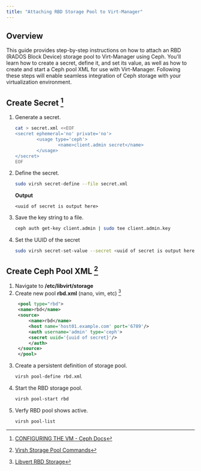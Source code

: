 ```yaml
---
title: "Attaching RBD Storage Pool to Virt-Manager"
---
```

## Overview
This guide provides step-by-step instructions on how to attach an RBD (RADOS Block Device) storage pool to Virt-Manager using Ceph. You'll learn how to create a secret, define it, and set its value, as well as how to create and start a Ceph pool XML for use with Virt-Manager. Following these steps will enable seamless integration of Ceph storage with your virtualization environment.


## Create Secret [^1]

[^1]: [CONFIGURING THE VM - Ceph Docs](https://docs.ceph.com/en/quincy/rbd/libvirt/#configuring-the-vm)

1. Generate a secret.
    ```bash {filename="bash"}
    cat > secret.xml <<EOF
    <secret ephemeral='no' private='no'>
            <usage type='ceph'>
                    <name>client.admin secret</name>
            </usage>
    </secret>
    EOF
    ```
2. Define the secret.
   ```bash {filename="bash"}
   sudo virsh secret-define --file secret.xml
   ```
   **Output**
   ```
   <uuid of secret is output here>
   ```
3. Save the key string to a file.
   ```bash {filename="bash"}
   ceph auth get-key client.admin | sudo tee client.admin.key
   ```
4. Set the UUID of the secret
   ```bash {filename="bash"}
   sudo virsh secret-set-value --secret <uuid of secret is output here> --base64 $(cat client.admin.key) && rm client.admin.key secret.xml
   ```

## Create Ceph Pool XML [^3]
1. Navigate to **/etc/libvirt/storage**
2. Create new pool **rbd.xml** (nano, vim, etc) [^2]
   ```xml {linenos=table,linenostart=1,filename="rbd.xml"}
    <pool type="rbd">
    <name>rbd</name>
    <source>
        <name>rbd</name>
        <host name='host01.example.com' port='6789'/>
        <auth username='admin' type='ceph'>
        <secret uuid='{uuid of secret}'/>
        </auth>
    </source>
    </pool>
   ```
3. Create a persistent definition of storage pool.
   ```bash {filename="bash"}
   virsh pool-define rbd.xml
   ```
4. Start the RBD storage pool.
   ```bash {filename="bash"}
   virsh pool-start rbd
   ```
5. Verfy RBD pool shows active.
   ```bash {filename="bash"}
   virsh pool-list
   ```

[^1]: [CONFIGURING THE VM - Ceph Docs](https://docs.ceph.com/en/quincy/rbd/libvirt/#configuring-the-vm)
[^2]: [Libvert RBD Storage](https://libvirt.org/storage.html#rbd-pool)
[^3]: [Virsh Storage Pool Commands](https://www.ibm.com/docs/en/linux-on-systems?topic=commands-storage-pool)
